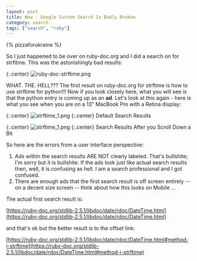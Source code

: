 ```yaml
---
layout: post
title: Wow - Google Custom Search Is Badly Broken
category: search
tags: ["search", "ruby"]
---
```

{% pizzaforukraine  %}

So I just happened to be over on ruby-doc.org and I did a search on for strfitme.  This was the astonishingly bad results:

{:.center}
![ruby-doc-strftime.png](/blog/assets/ruby-doc-strftime.png)

WHAT. THE. HELL??? The first result on ruby-doc.org for strftime is how to use strftime for python!!!  Now if you look closely here, what you will see is that the python entry is coming up as an **ad**.  Let's look at this again - here is what you see when you are on a 13" MacBook Pro with a Retina display:

{:.center}
![strftime_1.png](/blog/assets/strftime_1.png)
{:.center}
Default Search Results

{:.center}
![strftime_1.png](/blog/assets/strftime_1.png)
{:.center}
Search Results After you Scroll Down a Bit

So here are the errors from a user interface perspective:

1.  Ads within the search results ARE NOT clearly labeled.  That's bullshite; I'm sorry but it is bullshite.  If the ads look just like actual search results then, well, it is confusing as hell.  I am a search professional and I got confused.
2. There are enough ads that the first search result is off screen entirely -- on a decent size screen -- think about how this looks on Mobile ...

The actual first search result is:

[https://ruby-doc.org/stdlib-2.5.1/libdoc/date/rdoc/DateTime.html](https://ruby-doc.org/stdlib-2.5.1/libdoc/date/rdoc/DateTime.html)

and that's ok but the better result is to the offset link:

[https://ruby-doc.org/stdlib-2.5.1/libdoc/date/rdoc/DateTime.html#method-i-strftime](https://ruby-doc.org/stdlib-2.5.1/libdoc/date/rdoc/DateTime.html#method-i-strftime)
